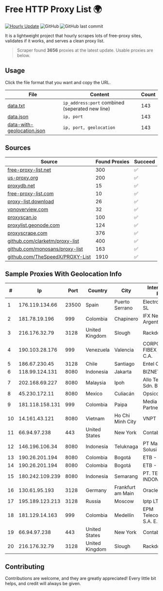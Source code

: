 
# Free HTTP Proxy List 🌍

[![Hourly Update](https://github.com/mertguvencli/http-proxy-list/actions/workflows/main.yml/badge.svg?branch=main)](https://github.com/mertguvencli/http-proxy-list/actions/workflows/main.yml)
![GitHub](https://img.shields.io/github/license/mertguvencli/http-proxy-list)
![GitHub last commit](https://img.shields.io/github/last-commit/mertguvencli/http-proxy-list)

It is a lightweight project that hourly scrapes lots of free-proxy sites, validates if it works, and serves a clean proxy list.


> Scraper found **3656** proxies at the latest update. Usable proxies are below.

## Usage

Click the file format that you want and copy the URL.


|File|Content|Count|
|----|-------|-----|
|[data.txt](https://raw.githubusercontent.com/mertguvencli/http-proxy-list/main/proxy-list/data.txt)|`ip_address:port` combined (seperated new line)|143|
|[data.json](https://raw.githubusercontent.com/mertguvencli/http-proxy-list/main/proxy-list/data.json)|`ip, port`|143|
|[data-with-geolocation.json](https://raw.githubusercontent.com/mertguvencli/http-proxy-list/main/proxy-list/data-with-geolocation.json)|`ip, port, geolocation`|143|

## Sources

|Source|Found Proxies|Succeed|
|------|-------------|-------|
|[free-proxy-list.net](https://free-proxy-list.net)|300|✅|
|[us-proxy.org](https://www.us-proxy.org)|200|✅|
|[proxydb.net](http://proxydb.net)|15|✅|
|[free-proxy-list.com](https://free-proxy-list.com/?page=&port=&type%5B%5D=http&type%5B%5D=https&up_time=0&search=Search)|10|✅|
|[proxy-list.download](https://www.proxy-list.download/HTTP)|26|✅|
|[vpnoverview.com](https://vpnoverview.com/privacy/anonymous-browsing/free-proxy-servers)|32|✅|
|[proxyscan.io](https://www.proxyscan.io)|100|✅|
|[proxylist.geonode.com](https://proxylist.geonode.com/api/proxy-list?limit=300&page=1&sort_by=lastChecked&sort_type=desc&protocols=http,https)|124|✅|
|[proxyscrape.com](https://api.proxyscrape.com/v2/?request=displayproxies&protocol=http&timeout=10000&country=all&ssl=all&anonymity=all)|376|✅|
|[github.com/clarketm/proxy-list](https://raw.githubusercontent.com/clarketm/proxy-list/master/proxy-list-raw.txt)|400|✅|
|[github.com/monosans/proxy-list](https://raw.githubusercontent.com/monosans/proxy-list/main/proxies/http.txt)|163|✅|
|[github.com/TheSpeedX/PROXY-List](https://raw.githubusercontent.com/TheSpeedX/PROXY-List/master/http.txt)|1910|✅|


## Sample Proxies With Geolocation Info

|#|Ip|Port|Country|City|Internet Service Provider|
|-|--|----|-------|----|-------------------------|
|1|176.119.134.66|23500|Spain|Puerto Serrano|Electro Puerto SUR SL|
|2|181.78.19.196|999|Colombia|Chapinero|IFX Networks Argentina S.R.L|
|3|216.176.32.79|3128|United Kingdom|Slough|Rackdog, LLC|
|4|190.103.28.176|999|Venezuela|Valencia|CORPORACION FIBEX TELECOM, C.A.|
|5|186.67.230.45|3128|Chile|Santiago|Entel Chile S.A.|
|6|118.99.124.131|8080|Indonesia|Jakarta|BIZNET|
|7|202.168.69.227|8080|Malaysia|Ipoh|Allo Technology Sdn. Bhd.|
|8|45.230.172.11|8080|Mexico|Culiacán|Opsicome SA De CV|
|9|181.118.158.131|999|Colombia|Paipa|Media Commerce Partners S.A|
|10|14.161.43.121|8080|Vietnam|Ho Chi Minh City|VNPT|
|11|66.94.97.238|443|United States|New York|Contabo Inc.|
|12|146.196.106.34|8080|Indonesia|Teluknaga|PT Maxindo Mitra Solusi|
|13|190.26.201.194|8080|Colombia|Bogotá|ETB - Colombia|
|14|190.26.201.194|8080|Colombia|Bogotá|ETB - Colombia|
|15|180.242.109.239|8080|Indonesia|Semarang|PT. TELKOM INDONESIA|
|16|130.61.95.193|3128|Germany|Frankfurt am Main|Oracle Corporation|
|17|195.189.123.213|3128|Russia|Moscow|Iptp LTD|
|18|181.129.14.163|999|Colombia|Medellín|EPM Telecomunicaciones S.A. E.S.P.|
|19|66.94.97.238|443|United States|New York|Contabo Inc.|
|20|216.176.32.79|3128|United Kingdom|Slough|Rackdog, LLC|



## Contributing

Contributions are welcome, and they are greatly appreciated! Every
little bit helps, and credit will always be given.

